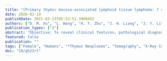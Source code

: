 ```yaml
---
title: "[Primary thymic mucosa-associated lymphoid tissue lymphoma: 7 clinical cases report and a review of the literature]."
date: 2020-01-14
publishDate: 2021-03-13T05:53:51.390945Z
authors: ["D. M. Xu", "L. Wang", "H. Y. Zhu", "J. H. Liang", "J. Y. Li", "W. Xu"]
publication_types: ["2"]
abstract: "Objective: To reveal clinical features, pathological diagnosis, treatment and prognosis of primary thymic mucosa-associated lymphoid tissue (MALT) lymphoma and  review literatures. Methods: The clinical characteristics, pathological diagnosis,  laboratory texts, treatment and prognosis of 7 cases of primary thymic MALT lymphoma  identified at the First Affiliated Hospital of Nanjing Medical University from  November 2017 to January 2019 were collected and analyzed. Results: Of 7 primary  thymic MALT lymphoma cases, six were female. Patients were often asymptomatic and  were found mediastinal mass by chest CT. After mediastinal mass resection,  pathologist reported a primary thymic MALT lymphoma. Laboratory tests showed all  patients were positive for anti-nuclear antibody, anti-Ro52 antibodies and  anti-Sjogren's syndrome A antibodies, and increased erythrocyte sedimentation rate  (ESR) . Four were diagnosed with Sjogren's syndrome (SS) . After surgery, the  patients were given the positron emission tomography computed tomography (PET-CT)  scans. All cases received \"watch and wait\" approach. Up to now, all cases showed  good prognoses and none of them relapsed. Conclusion: Primary thymic MALT lymphoma  was rare, and it was often associated with autoimmune diseases. Such patients who  usually had good prognoses should be followed up closely and avoided excessive  treatments if there were no indications of intervention."
featured: false
publication: ""
tags: ["Female", "Humans", "*Thymus Neoplasms", "Tomography", "X-Ray Computed", "Thymus", "*Lymphoma", "B-Cell", "Marginal Zone", "*Sjogren's Syndrome", "Autoimmune disease", "Mucosa-associated lymphoid tissue lymphoma", "Positron Emission Tomography Computed Tomography", "Sjogren’s syndrome"]
doi: "10/gh22rt"
---
```


